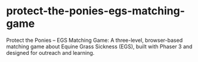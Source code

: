 # protect-the-ponies-egs-matching-game
Protect the Ponies – EGS Matching Game: A three-level, browser-based matching game about Equine Grass Sickness (EGS), built with Phaser 3 and designed for outreach and learning.

